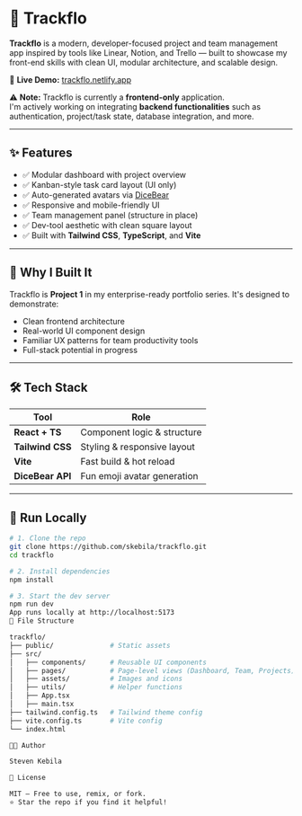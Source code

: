 # 🧠 Trackflo

**Trackflo** is a modern, developer-focused project and team management app inspired by tools like Linear, Notion, and Trello — built to showcase my front-end skills with clean UI, modular architecture, and scalable design.

🚀 **Live Demo:** [trackflo.netlify.app](https://trackflo.netlify.app)

⚠️ **Note:** Trackflo is currently a **frontend-only** application.  
I'm actively working on integrating **backend functionalities** such as authentication, project/task state, database integration, and more.

---

## ✨ Features

- ✅ Modular dashboard with project overview
- ✅ Kanban-style task card layout (UI only)
- ✅ Auto-generated avatars via [DiceBear](https://www.dicebear.com/styles/fun-emoji)
- ✅ Responsive and mobile-friendly UI
- ✅ Team management panel (structure in place)
- ✅ Dev-tool aesthetic with clean square layout
- ✅ Built with **Tailwind CSS**, **TypeScript**, and **Vite**

---

## 🎯 Why I Built It

Trackflo is **Project 1** in my enterprise-ready portfolio series. It's designed to demonstrate:

- Clean frontend architecture
- Real-world UI component design
- Familiar UX patterns for team productivity tools
- Full-stack potential in progress

---

## 🛠️ Tech Stack

| Tool             | Role                             |
|------------------|----------------------------------|
| **React + TS**   | Component logic & structure      |
| **Tailwind CSS** | Styling & responsive layout      |
| **Vite**         | Fast build & hot reload          |
| **DiceBear API** | Fun emoji avatar generation      |

---

## 🧪 Run Locally

```bash
# 1. Clone the repo
git clone https://github.com/skebila/trackflo.git
cd trackflo

# 2. Install dependencies
npm install

# 3. Start the dev server
npm run dev
App runs locally at http://localhost:5173
📁 File Structure

trackflo/
├── public/              # Static assets
├── src/
│   ├── components/      # Reusable UI components
│   ├── pages/           # Page-level views (Dashboard, Team, Projects)
│   ├── assets/          # Images and icons
│   ├── utils/           # Helper functions
│   ├── App.tsx
│   ├── main.tsx
├── tailwind.config.ts   # Tailwind theme config
├── vite.config.ts       # Vite config
└── index.html

🧑‍💻 Author

Steven Kebila

📜 License

MIT – Free to use, remix, or fork.
⭐ Star the repo if you find it helpful!
